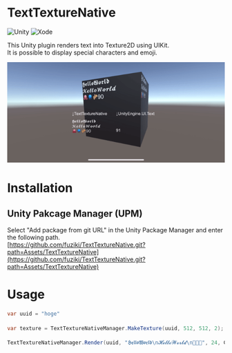 # TextTextureNative

![Unity](https://img.shields.io/badge/unity-2022-green.svg)
![Xode](https://img.shields.io/badge/xcode-xcode14-green.svg)

This Unity plugin renders text into Texture2D using UIKit.  
It is possible to display special characters and emoji.

<img src="docs/example.gif">

# Installation
## Unity Pakcage Manager (UPM)
Select "Add package from git URL" in the Unity Package Manager and enter the following path.  
[https://github.com/fuziki/TextTextureNative.git?path=Assets/TextTextureNative](https://github.com/fuziki/TextTextureNative.git?path=Assets/TextTextureNative)

# Usage

```c#
var uuid = "hoge"

var texture = TextTextureNativeManager.MakeTexture(uuid, 512, 512, 2);

TextTextureNativeManager.Render(uuid, "𝕳𝖊𝖑𝖑𝖔𝖂𝖔𝖗𝖑𝖉\n𝓗𝓮𝓵𝓵𝓸𝓦𝓸𝓻𝓵𝓭\n🐙🪼🫚", 24, Color.white);
```
